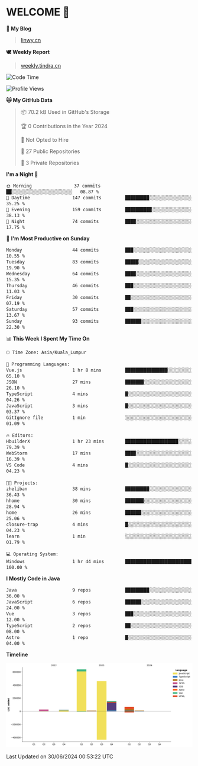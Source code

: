 # WELCOME 👋

**🐶 My Blog**
> [linwy.cn](linwy.cn)

**🕊️ Weekly Report**
> [weekly.tindra.cn](weekly.tindra.cn)
<!--START_SECTION:waka-->
![Code Time](http://img.shields.io/badge/Code%20Time-986%20hrs%207%20mins-blue)

![Profile Views](http://img.shields.io/badge/Profile%20Views-0-blue)

**🐱 My GitHub Data** 

> 📦 70.2 kB Used in GitHub's Storage 
 > 
> 🏆 0 Contributions in the Year 2024
 > 
> 🚫 Not Opted to Hire
 > 
> 📜 27 Public Repositories 
 > 
> 🔑 3 Private Repositories 
 > 
**I'm a Night 🦉** 

```text
🌞 Morning                37 commits          ██░░░░░░░░░░░░░░░░░░░░░░░   08.87 % 
🌆 Daytime                147 commits         █████████░░░░░░░░░░░░░░░░   35.25 % 
🌃 Evening                159 commits         ██████████░░░░░░░░░░░░░░░   38.13 % 
🌙 Night                  74 commits          ████░░░░░░░░░░░░░░░░░░░░░   17.75 % 
```
📅 **I'm Most Productive on Sunday** 

```text
Monday                   44 commits          ███░░░░░░░░░░░░░░░░░░░░░░   10.55 % 
Tuesday                  83 commits          █████░░░░░░░░░░░░░░░░░░░░   19.90 % 
Wednesday                64 commits          ████░░░░░░░░░░░░░░░░░░░░░   15.35 % 
Thursday                 46 commits          ███░░░░░░░░░░░░░░░░░░░░░░   11.03 % 
Friday                   30 commits          ██░░░░░░░░░░░░░░░░░░░░░░░   07.19 % 
Saturday                 57 commits          ███░░░░░░░░░░░░░░░░░░░░░░   13.67 % 
Sunday                   93 commits          ██████░░░░░░░░░░░░░░░░░░░   22.30 % 
```


📊 **This Week I Spent My Time On** 

```text
🕑︎ Time Zone: Asia/Kuala_Lumpur

💬 Programming Languages: 
Vue.js                   1 hr 8 mins         ████████████████░░░░░░░░░   65.10 % 
JSON                     27 mins             ███████░░░░░░░░░░░░░░░░░░   26.10 % 
TypeScript               4 mins              █░░░░░░░░░░░░░░░░░░░░░░░░   04.26 % 
JavaScript               3 mins              █░░░░░░░░░░░░░░░░░░░░░░░░   03.37 % 
GitIgnore file           1 min               ░░░░░░░░░░░░░░░░░░░░░░░░░   01.09 % 

🔥 Editors: 
HbuilderX                1 hr 23 mins        ████████████████████░░░░░   79.39 % 
WebStorm                 17 mins             ████░░░░░░░░░░░░░░░░░░░░░   16.39 % 
VS Code                  4 mins              █░░░░░░░░░░░░░░░░░░░░░░░░   04.23 % 

🐱‍💻 Projects: 
zheliban                 38 mins             █████████░░░░░░░░░░░░░░░░   36.43 % 
hhome                    30 mins             ███████░░░░░░░░░░░░░░░░░░   28.94 % 
home                     26 mins             ██████░░░░░░░░░░░░░░░░░░░   25.06 % 
closure-trap             4 mins              █░░░░░░░░░░░░░░░░░░░░░░░░   04.23 % 
learn                    1 min               ░░░░░░░░░░░░░░░░░░░░░░░░░   01.79 % 

💻 Operating System: 
Windows                  1 hr 44 mins        █████████████████████████   100.00 % 
```

**I Mostly Code in Java** 

```text
Java                     9 repos             █████████░░░░░░░░░░░░░░░░   36.00 % 
JavaScript               6 repos             ██████░░░░░░░░░░░░░░░░░░░   24.00 % 
Vue                      3 repos             ███░░░░░░░░░░░░░░░░░░░░░░   12.00 % 
TypeScript               2 repos             ██░░░░░░░░░░░░░░░░░░░░░░░   08.00 % 
Astro                    1 repo              █░░░░░░░░░░░░░░░░░░░░░░░░   04.00 % 
```



**Timeline**

![Lines of Code chart](https://raw.githubusercontent.com/rieraa/rieraa/main/assets/bar_graph.png)


 Last Updated on 30/06/2024 00:53:22 UTC
<!--END_SECTION:waka-->
